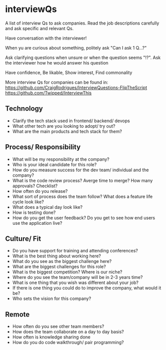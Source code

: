 # interviewQs

A list of interview Qs to ask companies.
Read the job descriptions carefully and ask specific and relevant Qs.

Have conversation with the interviewer!

When yu are curious about something, politely ask "Can I ask 1 Q...?"

Ask clarifying questions when unsure or when the question seems "!?". Ask the interviewer how he would answer his question

Have confidence, Be likable, Show interest, Find commonality

More interview Qs for companies can be found in:
https://github.com/CraigRodrigues/InterviewQuestions-FlipTheScript
https://github.com/Twipped/InterviewThis

## Technology

* Clarify the tech stack used in frontend/ backend/ devops
* What other tech are you looking to adopt/ try out?
* What are the main products and tech stack for them?

## Process/ Responsibility

* What will be my responsibility at the company?
* Who is your ideal candidate for this role?
* How do you measure success for the dev team/ individual and the company?
* What is the code review process? Averge time to merge? How many approvals? Checklist?
* How often do you release?
* What sort of process does the team follow? What does a feature life cycle look like?
* What does a typical day look like?
* How is testing done?
* How do you get the user feedback? Do you get to see how end users use the application live?

## Culture/ Fit

* Do you have support for training and attending conferences?
* What is the best thing about working here?
* What do you see as the biggest challenge here?
* What are the biggest challenges for this role?
* What is the biggest competition? Where is our niche?
* Where do you see the team/company will be in 2-3 years time?
* What is one thing that you wish was different about your job?
* If there is one thing you could do to improve the company, what would it be?
* Who sets the vision for this company?

## Remote

* How often do you see other team members?
* How does the team collaborate on a day to day basis?
* How often is knowledge sharing done
* How do you do code walkthrough/ pair programming?
